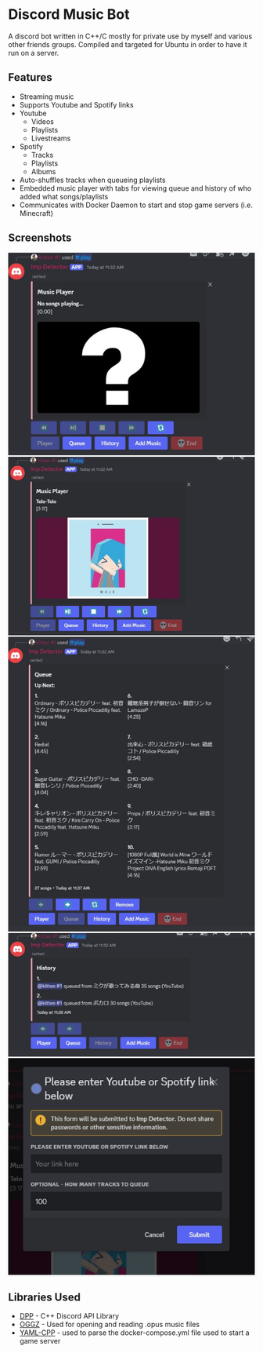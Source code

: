 
# Discord Music Bot

A discord bot written in C++/C mostly for private use by myself and various other friends groups. Compiled and targeted for Ubuntu in order to have it run on a server.


## Features

- Streaming music
- Supports Youtube and Spotify links
- Youtube
    - Videos
    - Playlists
    - Livestreams
- Spotify
    - Tracks
    - Playlists
    - Albums
- Auto-shuffles tracks when queueing playlists
- Embedded music player with tabs for viewing queue and history of who added what songs/playlists
- Communicates with Docker Daemon to start and stop game servers (i.e. Minecraft)



## Screenshots

![Empty Player Embed](/imgs/empty_player_embed.jpg)
![Player Embed](/imgs/Player_embed.jpg)
![Queue Embed](/imgs/queue_embed.jpg)
![History Embed](/imgs/history_embed.jpg)
![Add Music Modal](/imgs/add_music_modal.jpg)


## Libraries Used

- [DPP](https://dpp.dev/index.html) - C++ Discord API Library
- [OGGZ](https://www.xiph.org/oggz/) - Used for opening and reading .opus music files
- [YAML-CPP](https://github.com/jbeder/yaml-cpp) - used to parse the docker-compose.yml file used to start a game server
